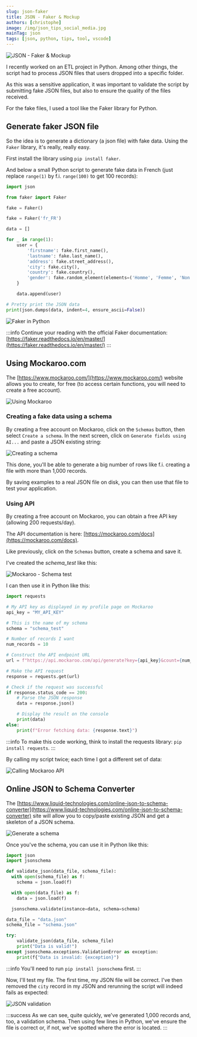```yaml
---
slug: json-faker
title: JSON - Faker & Mockup
authors: [christophe]
image: /img/json_tips_social_media.jpg
mainTag: json
tags: [json, python, tips, tool, vscode]
---
```

![JSON - Faker & Mockup](/img/json_tips_header.jpg)

<!-- cspell:ignore birthdate,homme,femme,binaire,Mockaroo -->

I recently worked on an ETL project in Python. Among other things, the script had to process JSON files that users dropped into a specific folder.

As this was a sensitive application, it was important to validate the script by submitting fake JSON files, but also to ensure the quality of the files received.

For the fake files, I used a tool like the Faker library for Python.

<!-- truncate -->

## Generate faker JSON file

So the idea is to generate a dictionary (a json file) with fake data. Using the `Faker` library, it's really, really easy.

First install the library using `pip install faker`.

And below a small Python script to generate fake data in French (just replace `range(1)` by f.i. `range(100)` to get 100 records):

<Snippet filename="fake.py">

```python
import json

from faker import Faker

fake = Faker()

fake = Faker('fr_FR')

data = []

for _ in range(1):
    user = {
        'firstname': fake.first_name(),
        'lastname': fake.last_name(),
        'address': fake.street_address(),
        'city': fake.city(),
        'country': fake.country(),
        'gender': fake.random_element(elements=('Homme', 'Femme', 'Non binaire'))
    }

    data.append(user)

# Pretty print the JSON data
print(json.dumps(data, indent=4, ensure_ascii=False))
```

</Snippet>

![Faker in Python](./images/python.png)

:::info
Continue your reading with the official Faker documentation: [https://faker.readthedocs.io/en/master/](https://faker.readthedocs.io/en/master/)
:::

## Using Mockaroo.com

The [https://www.mockaroo.com/](https://www.mockaroo.com/) website allows you to create, for free (to access certain functions, you will need to create a free account).

![Using Mockaroo](./images/mockaroo.png)

### Creating a fake data using a schema

By creating a free account on Mockaroo, click on the `Schemas` button, then select `Create a schema`. In the next screen, click on `Generate fields using AI...` and paste a JSON existing string:

![Creating a schema](./images/creating_schema.png)

This done, you'll be able to generate a big number of rows like f.i. creating a file with more than 1,000 records.

By saving examples to a real JSON file on disk, you can then use that file to test your application.

### Using API

By creating a free account on Mockaroo, you can obtain a free API key (allowing 200 requests/day).

The API documentation is here: [https://mockaroo.com/docs](https://mockaroo.com/docs).

Like previously, click on the `Schemas` button, create a schema and save it.

I've created the *schema_test* like this:

![Mockaroo - Schema test](./images/mockaroo_schema_test.png)

I can then use it in Python like this:

<Snippet filename="schema_test.py">

```python
import requests

# My API key as displayed in my profile page on Mockaroo
api_key = "MY_API_KEY"

# This is the name of my schema
schema = "schema_test"

# Number of records I want
num_records = 10

# Construct the API endpoint URL
url = f"https://api.mockaroo.com/api/generate?key={api_key}&count={num_records}&schema={schema}"

# Make the API request
response = requests.get(url)

# Check if the request was successful
if response.status_code == 200:
    # Parse the JSON response
    data = response.json()

    # Display the result on the console
    print(data)
else:
    print(f"Error fetching data: {response.text}")
```

</Snippet>

:::info
To make this code working, think to install the requests library: `pip install requests`.
:::

By calling my script twice; each time I got a different set of data:

![Calling Mockaroo API](./images/calling_mockaroo_api.png)

## Online JSON to Schema Converter

The [https://www.liquid-technologies.com/online-json-to-schema-converter](https://www.liquid-technologies.com/online-json-to-schema-converter) site will allow you to copy/paste existing JSON and get a skeleton of a JSON schema.

![Generate a schema](./images/generate_schema.png)

Once you've the schema, you can use it in Python like this:

<Snippet filename="validate.py">

```python
import json
import jsonschema

def validate_json(data_file, schema_file):
  with open(schema_file) as f:
    schema = json.load(f)

  with open(data_file) as f:
    data = json.load(f)

  jsonschema.validate(instance=data, schema=schema)

data_file = "data.json"
schema_file = "schema.json"

try:
    validate_json(data_file, schema_file)
    print("Data is valid!")
except jsonschema.exceptions.ValidationError as exception:
    print(f{"Data is invalid: {exception}")
```

</Snippet>

:::info
You'll need to run `pip install jsonschema` first.
:::

Now, I'll test my file. The first time, my JSON file will be correct. I've then removed the `city` record in my JSON and rerunning the script will indeed fails as expected:

![JSON validation](./images/validate.png)

:::success
As we can see, quite quickly, we've generated 1,000 records and, too, a validation schema. Then using few lines in Python, we've ensure the file is correct or, if not, we've spotted where the error is located.
:::
